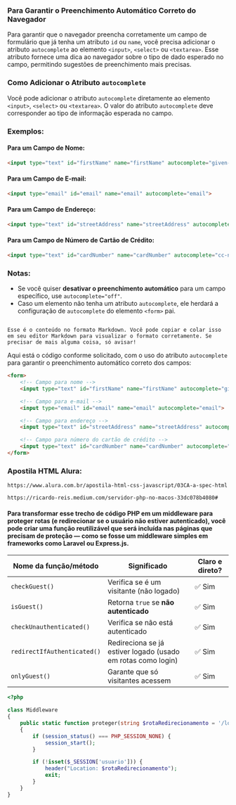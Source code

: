 
### Para Garantir o Preenchimento Automático Correto do Navegador

Para garantir que o navegador preencha corretamente um campo de formulário que já tenha um atributo `id` ou `name`, você precisa adicionar o atributo `autocomplete` ao elemento `<input>`, `<select>` ou `<textarea>`. Esse atributo fornece uma dica ao navegador sobre o tipo de dado esperado no campo, permitindo sugestões de preenchimento mais precisas.

### Como Adicionar o Atributo `autocomplete`

Você pode adicionar o atributo `autocomplete` diretamente ao elemento `<input>`, `<select>` ou `<textarea>`. O valor do atributo `autocomplete` deve corresponder ao tipo de informação esperada no campo.

### Exemplos:

#### Para um Campo de Nome:

```html
<input type="text" id="firstName" name="firstName" autocomplete="given-name">
```

#### Para um Campo de E-mail:

```html
<input type="email" id="email" name="email" autocomplete="email">
```

#### Para um Campo de Endereço:

```html
<input type="text" id="streetAddress" name="streetAddress" autocomplete="street-address">
```

#### Para um Campo de Número de Cartão de Crédito:

```html
<input type="text" id="cardNumber" name="cardNumber" autocomplete="cc-number">
```

### Notas:

* Se você quiser **desativar o preenchimento automático** para um campo específico, use `autocomplete="off"`.
* Caso um elemento não tenha um atributo `autocomplete`, ele herdará a configuração de `autocomplete` do elemento `<form>` pai.

```

Esse é o conteúdo no formato Markdown. Você pode copiar e colar isso em seu editor Markdown para visualizar o formato corretamente. Se precisar de mais alguma coisa, só avisar!
```
Aqui está o código conforme solicitado, com o uso do atributo `autocomplete` para garantir o preenchimento automático correto dos campos:

```html
<form>
    <!-- Campo para nome -->
    <input type="text" id="firstName" name="firstName" autocomplete="given-name">

    <!-- Campo para e-mail -->
    <input type="email" id="email" name="email" autocomplete="email">

    <!-- Campo para endereço -->
    <input type="text" id="streetAddress" name="streetAddress" autocomplete="street-address">

    <!-- Campo para número do cartão de crédito -->
    <input type="text" id="cardNumber" name="cardNumber" autocomplete="cc-number">
</form>
```

### Apostila HTML Alura:

`https://www.alura.com.br/apostila-html-css-javascript/03CA-a-spec-html`

`https://ricardo-reis.medium.com/servidor-php-no-macos-33dc078b4080#`

#### Para transformar esse trecho de código PHP em um middleware para proteger rotas (e redirecionar se o usuário não estiver autenticado), você pode criar uma função reutilizável que será incluída nas páginas que precisam de proteção — como se fosse um middleware simples em frameworks como Laravel ou Express.js.

| Nome da função/método       | Significado                                                  | Claro e direto? |
| --------------------------- | ------------------------------------------------------------ | --------------- |
| `checkGuest()`              | Verifica se é um visitante (não logado)                      | ✅ Sim           |
| `isGuest()`                 | Retorna `true` se **não autenticado**                        | ✅ Sim           |
| `checkUnauthenticated()`    | Verifica se não está autenticado                             | ✅ Sim           |
| `redirectIfAuthenticated()` | Redireciona se já estiver logado (usado em rotas como login) | ✅ Sim           |
| `onlyGuest()`               | Garante que só visitantes acessem                            | ✅ Sim           |


```php
<?php

class Middleware
{
    public static function proteger(string $rotaRedirecionamento = '/login')
    {
        if (session_status() === PHP_SESSION_NONE) {
            session_start();
        }

        if (!isset($_SESSION['usuario'])) {
            header("Location: $rotaRedirecionamento");
            exit;
        }
    }
}

```
